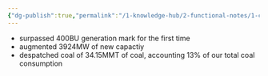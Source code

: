 ```yaml
---
{"dg-publish":true,"permalink":"/1-knowledge-hub/2-functional-notes/1-career-notes/4-ntpc/1-ntpc-business/ntpc-2023-24/","noteIcon":""}
---
```


- surpassed 400BU generation mark for the first time
- augmented 3924MW of new capactiy
- despatched coal of 34.15MMT of coal, accounting 13% of our total coal consumption